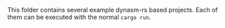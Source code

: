 This folder contains several example dynasm-rs based projects. Each of them can be executed with the normal `cargo run`.
